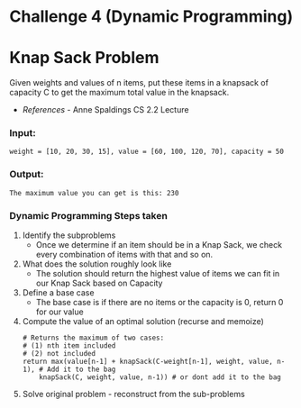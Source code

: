 # Challenge 4 (Dynamic Programming)

# Knap Sack Problem
Given weights and values of n items, put these items in a knapsack of 
capacity C to get the maximum total value in the knapsack.
- *References* - Anne Spaldings CS 2.2 Lecture

### Input:
```
weight = [10, 20, 30, 15], value = [60, 100, 120, 70], capacity = 50
```
### Output:
```
The maximum value you can get is this: 230
```

### Dynamic Programming Steps taken
1. Identify the subproblems
    - Once we determine if an item should be in a Knap Sack, we check every combination of items with that and so on.
2. What does the solution roughly look like
    - The solution should return the highest value of items we can fit in our Knap Sack based on Capacity
3. Define a base case
    - The base case is if there are no items or the capacity is 0, return 0 for our value
4. Compute the value of an optimal solution (recurse and memoize)
    ```
    # Returns the maximum of two cases:
    # (1) nth item included
    # (2) not included
    return max(value[n-1] + knapSack(C-weight[n-1], weight, value, n-1), # Add it to the bag 
        knapSack(C, weight, value, n-1)) # or dont add it to the bag
    ```
5. Solve original problem - reconstruct from the sub-problems